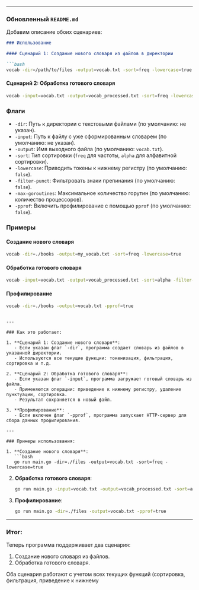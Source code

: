 
---

### Обновленный `README.md`

Добавим описание обоих сценариев:

```markdown
### Использование

#### Сценарий 1: Создание нового словаря из файлов в директории

```bash
vocab -dir=/path/to/files -output=vocab.txt -sort=freq -lowercase=true -filter-punct=true
```

#### Сценарий 2: Обработка готового словаря

```bash
vocab -input=vocab.txt -output=vocab_processed.txt -sort=freq -lowercase=true -filter-punct=true
```

### Флаги

- `-dir`: Путь к директории с текстовыми файлами (по умолчанию: не указан).
- `-input`: Путь к файлу с уже сформированным словарем (по умолчанию: не указан).
- `-output`: Имя выходного файла (по умолчанию: `vocab.txt`).
- `-sort`: Тип сортировки (`freq` для частоты, `alpha` для алфавитной сортировки).
- `-lowercase`: Приводить токены к нижнему регистру (по умолчанию: `false`).
- `-filter-punct`: Фильтровать знаки препинания (по умолчанию: `false`).
- `-max-goroutines`: Максимальное количество горутин (по умолчанию: количество процессоров).
- `-pprof`: Включить профилирование с помощью `pprof` (по умолчанию: `false`).

### Примеры

#### Создание нового словаря

```bash
vocab -dir=./books -output=my_vocab.txt -sort=freq -lowercase=true
```

#### Обработка готового словаря

```bash
vocab -input=vocab.txt -output=vocab_processed.txt -sort=alpha -filter-punct=true
```

#### Профилирование

```bash
vocab -dir=./books -output=vocab.txt -pprof=true
```

```

---

### Как это работает:

1. **Сценарий 1: Создание нового словаря**:
   - Если указан флаг `-dir`, программа создает словарь из файлов в указанной директории.
   - Используются все текущие функции: токенизация, фильтрация, сортировка и т.д.

2. **Сценарий 2: Обработка готового словаря**:
   - Если указан флаг `-input`, программа загружает готовый словарь из файла.
   - Применяются операции: приведение к нижнему регистру, удаление пунктуации, сортировка.
   - Результат сохраняется в новый файл.

3. **Профилирование**:
   - Если включен флаг `-pprof`, программа запускает HTTP-сервер для сбора данных профилирования.

---

### Примеры использования:

1. **Создание нового словаря**:
   ```bash
   go run main.go -dir=./files -output=vocab.txt -sort=freq -lowercase=true
   ```

2. **Обработка готового словаря**:
   ```bash
   go run main.go -input=vocab.txt -output=vocab_processed.txt -sort=alpha -filter-punct=true
   ```

3. **Профилирование**:
   ```bash
   go run main.go -dir=./files -output=vocab.txt -pprof=true
   ```

---

### Итог:

Теперь программа поддерживает два сценария:
1. Создание нового словаря из файлов.
2. Обработка готового словаря.

Оба сценария работают с учетом всех текущих функций (сортировка, фильтрация, приведение к нижнему